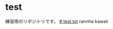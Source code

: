 # test
練習用のリポジトリです。
[# test.txt](https://github.com/user-attachments/files/18620920/test.txt)
rannha kawaii
